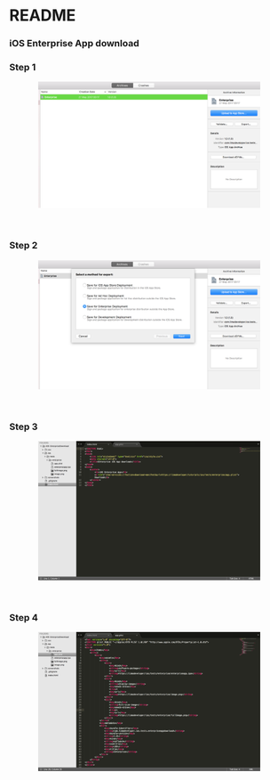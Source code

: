 # README

### iOS Enterprise App download

### Step 1
<p align="center">
<img src="https://github.com/limadeveloper/iOS-EnterpriseDownload/blob/master/screenshots/01.png" width="400">
</p>
<br>

### Step 2
<p align="center">
<img src="https://github.com/limadeveloper/iOS-EnterpriseDownload/blob/master/screenshots/02.png" width="400">
</p>
<br>

### Step 3
<p align="center">
<img src="https://github.com/limadeveloper/iOS-EnterpriseDownload/blob/master/screenshots/03.png" width="400">
</p>
<br>

### Step 4
<p align="center">
<img src="https://github.com/limadeveloper/iOS-EnterpriseDownload/blob/master/screenshots/04.png" width="400">
</p>
<br>
